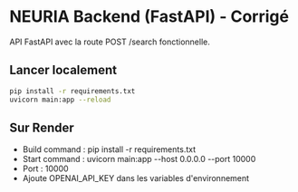 # NEURIA Backend (FastAPI) - Corrigé

API FastAPI avec la route POST /search fonctionnelle.

## Lancer localement

```bash
pip install -r requirements.txt
uvicorn main:app --reload
```

## Sur Render

- Build command : pip install -r requirements.txt
- Start command : uvicorn main:app --host 0.0.0.0 --port 10000
- Port : 10000
- Ajoute OPENAI_API_KEY dans les variables d'environnement